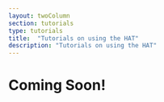 ```yaml
---
layout: twoColumn
section: tutorials
type: tutorials
title:  "Tutorials on using the HAT"
description: "Tutorials on using the HAT"
---
```


# Coming Soon!

